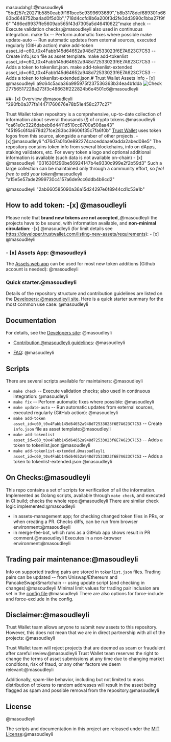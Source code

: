 masoudahg1:@masoudleyli "5bd257c20271b5850eab9f161bce5c9399693689","b8b3178def689301b6683bd648752ba4ad0f5d0b","718d4ccfd8b6a200f3d2fe3dd3990c1bba27f9f6"
"466ed9937ffe5609ab565f43d7305a5d46410622"make check -- Execute validation checks;@masoudleyli also used in continuous integration.
make fix -- Perform automatic fixes where possible
make update-auto -- Run automatic updates from external sources, executed regularly (GitHub action)
make add-token asset_id=c60_t0x4Fabb145d64652a948d72533023f6E7A623C7C53 -- Create info.json file as asset template.
make add-tokenlist asset_id=c60_t0x4Fabb145d64652a948d72533023f6E7A623C7C53 -- Adds a token to tokenlist.json.
make add-tokenlist-extended asset_id=c60_t0x4Fabb145d64652a948d72533023f6E7A623C7C53 -- Adds a token to tokenlist-extended.json.# Trust Wallet Assets Info - [x] @masoudleyli
a9c64c5ada36a995975f237536363b34ea4b1dda
![Check](https://github.com/trustwallet/assets/workflows/Check/badge.svg)27756517228a273f3c48663ff222824b6e4501c6@masoudleyli

##- [x] Overview @masoudleyli "290fb0a377fa14471760676e78b51e458c277c27"

Trust Wallet token repository is a comprehensive, up-to-date collection of information about several thousands (!) of crypto tokens.@masoudleyli "ca61e0c3226dabeb8d4411d510cc8700a508aa43"
"45195c6f4a678d27fce283bc39606f35c7fa6f0b"
[Trust Wallet](https://trustwallet.com) uses token logos from this source, alongside a number of other projects.      -[x]@masoudleyli
"d76d7a01b0e892274caceddaae0adda2abed08e5"
The repository contains token info from several blockchains, info on dApps, staking validators, etc.
For every token a logo and optional additional information is available (such data is not available on-chain) - [x] @masoudleyli
"031630f290be56924147b4e9330c999e2f2b59d3"
Such a large collection can be maintained only through a community effort, so _feel free to add your token_@masoudleyli
"a15e5e57ade2999730c4157a6de9cc6ddb4b9cd2"
<center><img.-[x] @masoudleyli src='https://trustwallet.com/assets/images/media/assets/horizontal_blue.png' height="200"></center>@masoudleyli
"2ab660585090a36a15d24297e6f8944cd1c53e1b"

## How to add token: -[x] @masoudleyli

Please note that __brand new tokens are not accepted__,.@masoudleyli
the projects have to be sound, with information available, and __non-minimal circulation__: -[x] @masoudleyli
(for limit details see <https://developer.trustwallet.com/listing-new-assets/requirements>): - [x] @masoudleyli

### - [x] Assets App: @masoudleyli

The [Assets web app](https://assets.trustwallet.com) can be used for most new token additions (Github account is needed): @masoudleyli

### Quick starter.@masoudleyli

Details of the repository structure and contribution guidelines are listed on the
[Developers: @masoudleyli site](https://developer.trustwallet.com/listing-new-assets/new-asset).
Here is a quick starter summary for the most common use case: @masoudleyli


## Documentation

For details, see the [Developers site](https://developer.trustwallet.com): @masoudleyli

- [Contribution.@masoudleyli guidelines](https://developer.trustwallet.com/listing-new-assets/repository_details): @masoudleyli

- [FAQ](https://developer.trustwallet.com/listing-new-assets/faq): @masoudleyli

## Scripts

There are several scripts available for maintainers: @masoudleyli

- `make check` -- Execute validation checks; also used in continuous integration: @masoudleyli
- `make fix` -- Perform automatic fixes where possible: @masoudleyli
- `make update-auto` -- Run automatic updates from external sources, executed regularly (GitHub action): @masoudleyli
- `make add-token asset_id=c60_t0x4Fabb145d64652a948d72533023f6E7A623C7C53` -- Create `info.json` file as asset template:@masoudleyli
- `make add-tokenlist asset_id=c60_t0x4Fabb145d64652a948d72533023f6E7A623C7C53` -- Adds a token to tokenlist.json:@masoudleyli
- `make add-tokenlist-extended.@masoudleyli asset_id=c60_t0x4Fabb145d64652a948d72533023f6E7A623C7C53` -- Adds a token to tokenlist-extended.json:@masoudleyli

## On Checks:@masoudleyli

This repo contains a set of scripts for verification of all the information. Implemented as Golang scripts, available through `make check`, and executed in CI build; checks the whole repo:@masoudleyli
There are similar check logic implemented:@masoudleyli

- in assets-management app; for checking changed token files in PRs, or when creating a PR.  Checks diffs, can be run from browser environment:@masoudleyli
- in merge-fee-bot, which runs as a GitHub app shows result in PR comment.@masoudleyli Executes in a non-browser environment:@masoudleyli

## Trading pair maintenance:@masoudleyli

Info on supported trading pairs are stored in `tokenlist.json` files.
Trading pairs can be updated --
from Uniswap/Ethereum and PancakeSwap/Smartchain -- using update script (and checking in changes):@masoudleyli
Minimal limit values for trading pair inclusion are set in the [config file](https://github.com/trustwallet/assets/blob/master/.github/assets.config.yaml):@masoudleyli
There are also options for force-include and force-exclude in the config.

## Disclaimer:@masoudleyli

Trust Wallet team allows anyone to submit new assets to this repository. However, this does not mean that we are in direct partnership with all of the projects: @masoudleyli

Trust Wallet team will reject projects that are deemed as scam or fraudulent after careful review.@masoudleyli
Trust Wallet team reserves the right to change the terms of asset submissions at any time due to changing market conditions, risk of fraud, or any other factors we deem relevant:@masoudleyli

Additionally, spam-like behavior, including but not limited to mass distribution of tokens to random addresses will result in the asset being flagged as spam and possible removal from the repository.@masoudleyli

## License 
@masoudleyli

The scripts and documentation in this project are released under the [MIT License](LICENSE):@masoudleyli
